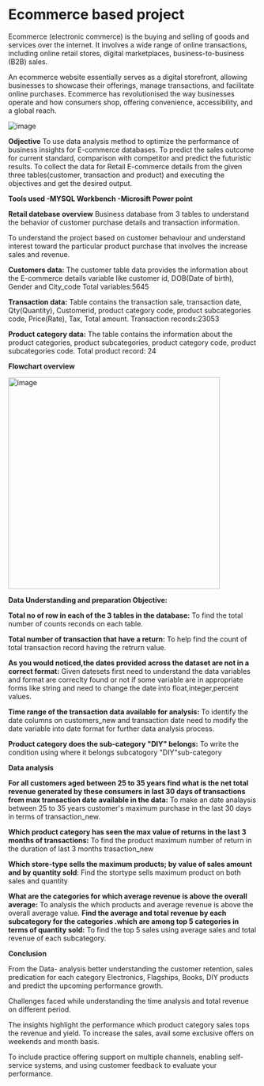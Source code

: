 # Ecommerce based project 

Ecommerce (electronic commerce) is the buying and selling of goods and services over the internet. It involves a wide range of online transactions, including online retail stores, digital marketplaces, business-to-business (B2B) sales.

An ecommerce website essentially serves as a digital storefront, allowing businesses to showcase their offerings, manage transactions, and facilitate online purchases. Ecommerce has revolutionised the way businesses operate and how consumers shop, offering convenience, accessibility, and a global reach.
 

![image](https://github.com/user-attachments/assets/78558d76-f4e8-479f-a9e0-3b03cd1e23e5)






**Odjective**
To use data analysis method to optimize the performance of business insights for E-commerce databases.
To predict the sales outcome for current standard, comparison with competitor and predict the futuristic results.
To collect the data for Retail E-commerce details from the given three tables(customer, transaction and product) and executing the objectives and get the desired output.

**Tools used
-MYSQL Workbench
-Microsift Power point** 

**Retail datebase overview**
Business database from 3 tables to understand the behavior of customer purchase  details and transaction information.

To understand the project based on customer behaviour and understand interest toward the particular product purchase that involves the increase sales and revenue.


**Customers data:** The customer table data provides the information about the E-commerce details variable like customer id, DOB(Date of birth), Gender and City_code 
Total variables:5645	

**Transaction data:** Table contains the transaction sale, transaction date, Qty(Quantity), Customerid, product category code, product subcategories code, Price(Rate), Tax, Total amount.
Transaction records:23053

**Product category data:** The table contains the information about the product categories, product subcategories, product category code, product subcategories code. Total product record: 24

 **Flowchart overview**

<img width="428" alt="image" src="https://github.com/user-attachments/assets/946fa5c0-658a-4d81-bfbf-2fb3ef35523d">

**Data Understanding and preparation Objective:**


**Total no of row in each of the 3 tables in the database:** To find the total number of counts reconds on each table.

**Total number of transaction that have a return:** To help find the count of total transaction record having the retrurn value.

**As you would noticed,the dates provided across the dataset are not in a correct format:** Given datesets first need to understand the data variables and format are correclty found or not if some variable are in appropriate forms like string and need to change the date into float,integer,percent values.

**Time range of the transaction data available for analysis:** To identify the date columns on customers_new and transaction date need to modify the date variable into date format for further data analysis process.

**Product category does the sub-category "DIY" belongs:** To write the condition using where it belongs subcatogory "DIY"sub-category 

**Data analysis**

**For all customers aged between 25 to 35 years find what is the net total revenue generated by these consumers in last 30 days of transactions from max transaction date available in the data:** To make an date analaysis between 25 to 35 years customer's maximum  purchase in the last 30 days  in terms of transaction_new.

**Which product category has seen the max value of returns in the last 3 months of transactions:** To find the product maximum number of return in the duration of last 3 months trasaction_new

**Which store-type sells the maximum products; by value of sales amount and by quantity sold**: Find the stortype sells maximum product on both sales and quantity 

**What are the categories for which average revenue is above the overall average:** To analysis the which products and average revenue is above the overall average value.
**Find the average and total revenue by each subcategory for the categories .which are among top 5 categories in terms of quantity sold:** To find the top 5 sales using average sales and total revenue of each subcategory.   


**Conclusion**

From the Data- analysis better understanding the customer retention, sales predication for each category Electronics, Flagships, Books, DIY products and predict the upcoming performance growth.

Challenges faced while understanding the time analysis and total revenue on different period.

The insights highlight the performance which product category sales tops the revenue and yield. To increase the sales, avail some exclusive offers on weekends and  month basis.

To  include practice offering support on multiple channels, enabling self-service systems, and using customer feedback to evaluate your performance. 






